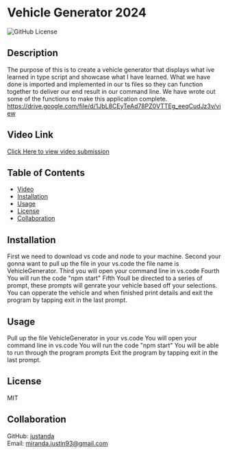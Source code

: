 # Vehicle Generator 2024

![GitHub License](https://img.shields.io/badge/license-MIT)

## Description

The purpose of this is to create a vehicle generator that displays what ive learned in type script and showcase what I have learned. What we have done is imported and implemented in our ts files so they can function together to deliver our end result in our command line. We have wrote out some of the functions to make this application complete.
https://drive.google.com/file/d/1JbL8CEyTeAd78PZ0VTTEg_eeqCudJz3v/view

## Video Link

[Click Here to view video submission](https://drive.google.com/file/d/1JbL8CEyTeAd78PZ0VTTEg_eeqCudJz3v/view)

## Table of Contents

- [Video](#Video)
- [Installation](#installation)
- [Usage](#usage)
- [License](#license)
- [Collaboration](#collaboration)

## Installation

First we need to download vs code and node to your machine. Second your gonna want to pull up the file in your vs.code the file name is VehicleGenerator. Third you will open your command line in vs.code Fourth You will run the code "npm start" Fifth Youll be directed to a series of prompt, these prompts will genrate your vehicle based off your selections. You can opperate the vehicle and when finished print details and exit the program by tapping exit in the last prompt.

## Usage

Pull up the file VehicleGenerator in your vs.code
You will open your command line in vs.code
You will run the code "npm start"
You will be able to run through the program prompts
Exit the program by tapping exit in the last prompt.

## License

MIT

## Collaboration

GitHub: [justanda](https://github.com/justanda)  
Email: miranda.justin93@gmail.com
